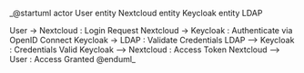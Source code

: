_@startuml
actor User
entity Nextcloud
entity Keycloak
entity LDAP

User -> Nextcloud : Login Request
Nextcloud -> Keycloak : Authenticate via OpenID Connect
Keycloak -> LDAP : Validate Credentials
LDAP --> Keycloak : Credentials Valid
Keycloak --> Nextcloud : Access Token
Nextcloud --> User : Access Granted
@enduml_
